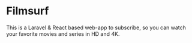 # Filmsurf
This is a Laravel &amp;  React based web-app to subscribe, so you can watch your favorite movies and series in HD and 4K.
